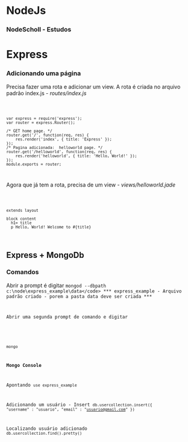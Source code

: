 # NodeJs
### NodeScholl - Estudos

# Express 

### Adicionando uma página

Precisa fazer uma rota e adicionar um view. A rota é criada no arquivo padrão index.js - <i>routes/index.js</i>

<code>

    var express = require('express');
    var router = express.Router();

    /* GET home page. */
    router.get('/', function(req, res) {
        res.render('index', { title: 'Express' });
    });
    /* Pagina adicionada:  helloworld page. */
    router.get('/helloworld', function(req, res) {
        res.render('helloworld', { title: 'Hello, World!' });
    });
    module.exports = router;
</code>

Agora que já tem a rota, precisa de um view - <i>views/helloworld.jade</i>

<code>

    extends layout
    
    block content
      h1= title
      p Hello, World! Welcome to #{title}
</code>

## Express + MongoDb

### Comandos
<!-- C:\Program Files\MongoDB\Server\3.0\bin -->

Abrir a prompt é digitar
<code>mongod --dbpath c:\node\express_example\data\</code>
*** express_example - Arquivo padrão criado - porem a pasta data deve ser criada  ***

Abrir uma segunda prompt de comando e digitar
<!-- C:\MONGO\BIN\ -->
<code>mongo</code>

<strong>Mongo Console</strong>

Apontando 
<code>use express_example</code>

Adicionando um usuário - Insert
<code>db.usercollection.insert({ "username" : "usuario", "email" : "usuario@gmail.com" })</code>

Localizando usuário adicionado
<code>db.usercollection.find().pretty()</code>









